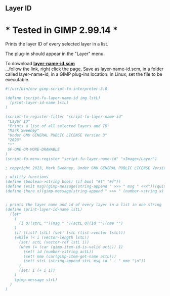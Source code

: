 ## Layer ID 

# * Tested in GIMP 2.99.14 *

Prints the layer ID of every selected layer in a list.

The plug-in should appear in the "Layer" menu.  
  
To download [**layer-name-id.scm**](https://raw.githubusercontent.com/script-fu/script-fu.github.io/main/plug-ins/layer-name-id/layer-name-id.scm)  
...follow the link, right click the page, Save as layer-name-id.scm, in a folder called layer-name-id, in a GIMP plug-ins location.  In Linux, set the file to be executable.
   
   

<!-- include-plugin "layer-name-id" -->
```scheme
#!/usr/bin/env gimp-script-fu-interpreter-3.0

(define (script-fu-layer-name-id img lstL)
  (print-layer-id-name lstL)
)

(script-fu-register-filter "script-fu-layer-name-id"
 "Layer ID"
 "Prints a list of all selected layers and ID"
 "Mark Sweeney"
 "Under GNU GENERAL PUBLIC LICENSE Version 3"
 "2023"
 "*"
 SF-ONE-OR-MORE-DRAWABLE
)
(script-fu-menu-register "script-fu-layer-name-id" "<Image>/Layer")

; copyright 2023, Mark Sweeney, Under GNU GENERAL PUBLIC LICENSE Version 3

; utility functions
(define (boolean->string bool) (if bool "#t" "#f"))
(define (exit msg)(gimp-message(string-append " >>> " msg " <<<"))(quit))
(define (here x)(gimp-message(string-append " >>> " (number->string x) " <<<")))


; prints the layer name and id of every layer in a list in one string
(define (print-layer-id-name lstL)
  (let*
    (
      (i 0)(strL "")(msg " ")(actL 0)(id "")(nme "")
    )
    (if (list? lstL) (set! lstL (list->vector lstL)))
    (while (< i (vector-length lstL))
      (set! actL (vector-ref lstL i))
      (when (= (car (gimp-item-id-is-valid actL)) 1)
        (set! id (number->string actL))
        (set! nme (car(gimp-item-get-name actL)))
        (set! strL (string-append strL msg id " : " nme "\n"))
      )
      (set! i (+ i 1))
    )
    (gimp-message strL)
  )
)

```
